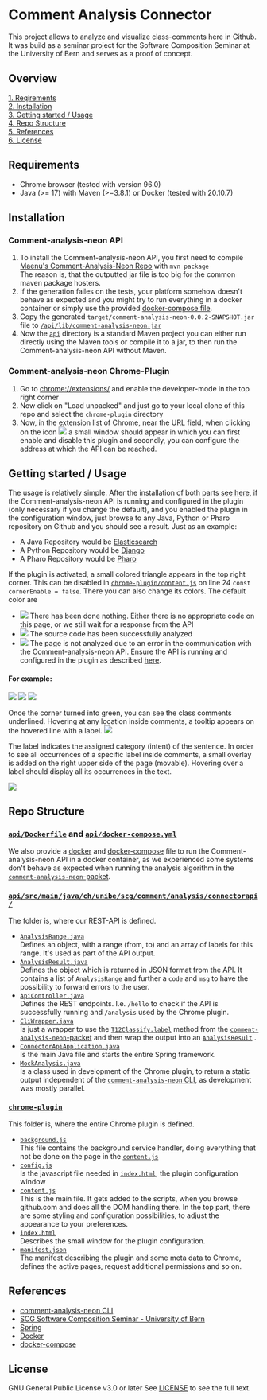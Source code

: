 
  
# Comment Analysis Connector
This project allows to analyze and visualize class-comments here in Github. It was build as a seminar project for the Software Composition Seminar at the University of Bern and serves as a proof of concept.

## Overview
 [1. Reqirements](#requirements) <br />
 [2. Installation](#installation) <br />
 [3. Getting started / Usage](#getting-started--usage) <br />
 [4. Repo Structure](#repo-structure) <br />
 [5. References](#references) <br />
 [6. License](#license) <br />

## Requirements
 - Chrome browser (tested with version 96.0)
 - Java (>= 17) with Maven (>=3.8.1) or Docker (tested with 20.10.7)

## Installation
### Comment-analysis-neon API 
1.  To install the Comment-analysis-neon API, you first need to compile [Maenu's Comment-Analysis-Neon Repo](https://github.com/maenu/comment-analysis-neon) with `mvn package`  
  The reason is, that the outputted jar file is too big for the common maven package hosters.
2.  If the generation failes on the tests, your platform somehow doesn't behave as expected and you might try to run everything in a docker container or simply use the provided [docker-compose file](api/docker-compose.yml).
3.  Copy the generated `target/comment-analysis-neon-0.0.2-SNAPSHOT.jar` file to [`/api/lib/comment-analysis-neon.jar`](api/lib)
4.  Now the [`api`](api/) directory is a standard Maven project you can either run directly using the Maven tools or compile it to a jar, to then run the Comment-analysis-neon API without Maven.

### Comment-analysis-neon Chrome-Plugin
1. Go to [chrome://extensions/](chrome://extensions/) and enable the developer-mode in the top right corner
2. Now click on "Load unpacked" and just go to your local clone of this repo and select the `chrome-plugin` directory
3. Now, in the extension list of Chrome, near the URL field, when clicking on the icon ![](https://github.com/fadnincx/comment-analysis-connector/blob/master/chrome-plugin/images/icon16.png?raw=true) a small window should appear in which you can first enable and disable this plugin and secondly, you can configure the address at which the API can be reached.


## Getting started / Usage
The usage is relatively simple. After the installation of both parts [see here](#Installation), if the Comment-analysis-neon API is running and configured in the plugin (only necessary if you change the default), and you enabled the plugin in the configuration window, just browse to any Java, Python or Pharo repository on Github and you should see a result.
Just as an example:
 * A Java Repository would be [Elasticsearch](https://github.com/elastic/elasticsearch)
 * A Python Repository would be [Django](https://github.com/django/django)
 * A Pharo Repository would be [Pharo](https://github.com/pharo-project/pharo)

If the plugin is activated, a small colored triangle appears in the top right corner. This can be disabled in [`chrome-plugin/content.js`](chrome-plugin/content.js) on line 24 `const cornerEnable = false`. There you can also change its colors. The default color are 
* ![](https://via.placeholder.com/15/0000ff/000000?text=+) There has been done nothing. Either there is no appropriate code on this page, or we still wait for a response from the API
* ![](https://via.placeholder.com/15/00ff00/000000?text=+) The source code has been successfully analyzed
* ![](https://via.placeholder.com/15/ff0000/000000?text=+) The page is not analyzed due to an error in the communication with the Comment-analysis-neon API. Ensure the API is running and configured in the plugin as described [here](#Installation).

#### For example:

![](https://github.com/fadnincx/comment-analysis-connector/blob/master/res/screenshot-corner-blue.png?raw=true)
![](https://github.com/fadnincx/comment-analysis-connector/blob/master/res/screenshot-corner-green.png?raw=true)
![](https://github.com/fadnincx/comment-analysis-connector/blob/master/res/screenshot-corner-red.png?raw=true)



Once the corner turned into green, you can see the class comments underlined. Hovering at any location inside comments, a tooltip appears on the hovered line with a label. 
![](https://github.com/fadnincx/comment-analysis-connector/blob/master/res/screenshot-example-tooltip.png?raw=true) 

The label indicates the assigned category (intent) of the sentence. In order to see all occurrences of a specific label inside comments, a small overlay is added on the right upper side of the page (movable). Hovering over a label should display all its occurrences in the text. 

![](https://github.com/fadnincx/comment-analysis-connector/blob/master/res/screenshot-example-label-list.png?raw=true)



## Repo Structure
### [`api/Dockerfile`](api/Dockerfile) and [`api/docker-compose.yml`](api/docker-compose.yml)
We also provide a [docker](api/docker) and [docker-compose](api/docker-compose.yml) file to run the Comment-analysis-neon API in a docker container, as we experienced some systems don't behave as expected when running the analysis algorithm in the [`comment-analysis-neon`-packet](https://github.com/maenu/comment-analysis-neon).

### [`api/src/main/java/ch/unibe/scg/comment/analysis/connectorapi/`](api/src/main/java/ch/unibe/scg/comment/analysis/connectorapi/)
The folder is, where our REST-API is defined.
* [`AnalysisRange.java`](api/src/main/java/ch/unibe/scg/comment/analysis/connectorapi/AnalysisRange,java)  
   Defines an object, with a range (from, to) and an array of labels for this range. It's used as part of the API output.
* [`AnalysisResult.java`](api/src/main/java/ch/unibe/scg/comment/analysis/connectorapi/AnalysisResult.java)  
   Defines the object which is returned in JSON format from the API. It contains a list of `AnalysisRange` and further a `code` and `msg` to have the possibility to forward errors to the user.
* [`ApiController.java`](api/src/main/java/ch/unibe/scg/comment/analysis/connectorapi/ApiController.java)  
   Defines the REST endpoints. I.e. `/hello` to check if the API is successfully running and `/analysis` used by the Chrome plugin.
* [`CliWrapper.java`](api/src/main/java/ch/unibe/scg/comment/analysis/connectorapi/CliWrapper.java)  
   Is just a wrapper to use the [`T12Classify.label`](https://github.com/maenu/comment-analysis-neon/blob/master/src/main/java/ch/unibe/scg/comment/analysis/neon/cli/task/T12Classify.java) method from the [`comment-analysis-neon`-packet](https://github.com/maenu/comment-analysis-neon) and then wrap the output into an [`AnalysisResult`](api/src/main/java/ch/unibe/scg/comment/analysis/connectorapi/AnalysisResult.java)  .
* [`ConnectorApiApplication.java`](api/src/main/java/ch/unibe/scg/comment/analysis/connectorapi/ConnectorApiApplication.java)  
   Is the main Java file and starts the entire Spring framework.
* [`MockAnalysis.java`](api/src/main/java/ch/unibe/scg/comment/analysis/connectorapi/MockAnalysis.java)  
   Is a class used in development of the Chrome plugin, to return a static output independent of the [`comment-analysis-neon` CLI](https://github.com/maenu/comment-analysis-neon), as development was mostly parallel.

### [`chrome-plugin`](chrome-plugin/)
This folder is, where the entire Chrome plugin is defined.
* [`background.js`](chrome-plugin/background.js)  
   This file contains the background service handler, doing everything that not be done on the page in the [`content.js`](chrome-plugin/content.js)
* [`config.js`](chrome-plugin/config.js)  
   Is the javascript file needed in [`index.html`](chrome-plugin/index.html), the plugin configuration window
* [`content.js`](chrome-plugin/content.js)  
   This is the main file. It gets added to the scripts, when you browse github.com and does all the DOM handling there. In the top part, there are some styling and configuration possibilities, to adjust the appearance to your preferences.
* [`index.html`](chrome-plugin/index.html)  
   Describes the small window for the plugin configuration.
* [`manifest.json`](chrome-plugin/manifest.json)  
   The manifest describing the plugin and some meta data to Chrome, defines the active pages, request additional permissions and so on.
## References
 * [comment-analysis-neon CLI](https://github.com/maenu/comment-analysis-neon)
 * [SCG Software Composition Seminar - University of Bern](http://scg.unibe.ch/wiki/softwarecompositionseminar)
 * [Spring](https://spring.io/)
 * [Docker](https://www.docker.com/)
 * [docker-compose](https://docs.docker.com/compose/)
## License
GNU General Public License v3.0 or later
See [LICENSE](LICENSE) to see the full text.
